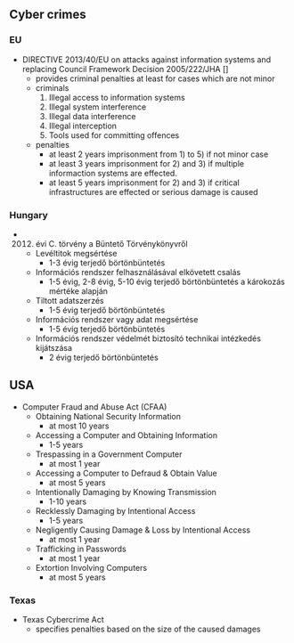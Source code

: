 ## Cyber crimes

### EU

* DIRECTIVE 2013/40/EU on attacks against information systems and replacing Council Framework Decision 2005/222/JHA [] 
  * provides criminal penalties at least for cases which are not minor
  * criminals
    1. Illegal access to information systems
    2. Illegal system interference
    3. Illegal data interference
    4. Illegal interception
    5. Tools used for committing offences
  * penalties
    * at least 2 years imprisonment from 1) to 5) if not minor case
    * at least 3 years imprisonment for 2) and 3) if multiple informaction systems are effected.
    * at least 5 years imprisonment for 2) and 3) if critical infrastructures are effected or serious damage is caused

### Hungary

* 2012. évi C. törvény a Büntető Törvénykönyvről
  * Levéltitok megsértése
    * 1-3 évig terjedő börtönbüntetés
  * Információs rendszer felhasználásával elkövetett csalás
    * 1-5 évig, 2-8 évig, 5-10 évig terjedő börtönbüntetés a károkozás mértéke alapján
  * Tiltott adatszerzés
    * 1-5 évig terjedő börtönbüntetés
  * Információs rendszer vagy adat megsértése
    * 1-5 évig terjedő börtönbüntetés   
  * Információs rendszer védelmét biztosító technikai intézkedés kijátszása
    * 2 évig terjedő börtönbüntetés

## USA

* Computer Fraud and Abuse Act (CFAA)
  * Obtaining National Security Information
    * at most 10 years
  * Accessing a Computer and Obtaining Information
    * 1-5 years
  * Trespassing in a Government Computer
    * at most 1 year 
  * Accessing a Computer to Defraud & Obtain Value
    * at most 5 years 
  * Intentionally Damaging by Knowing Transmission
    * 1-10 years
  * Recklessly Damaging by Intentional Access
    * 1-5 years 
  * Negligently Causing Damage & Loss by Intentional Access
    * at most 1 year 
  * Trafficking in Passwords
    * at most 1 year 
  * Extortion Involving Computers
    * at most 5 years 

### Texas

* Texas Cybercrime Act
  *  specifies penalties based on the size of the caused damages
